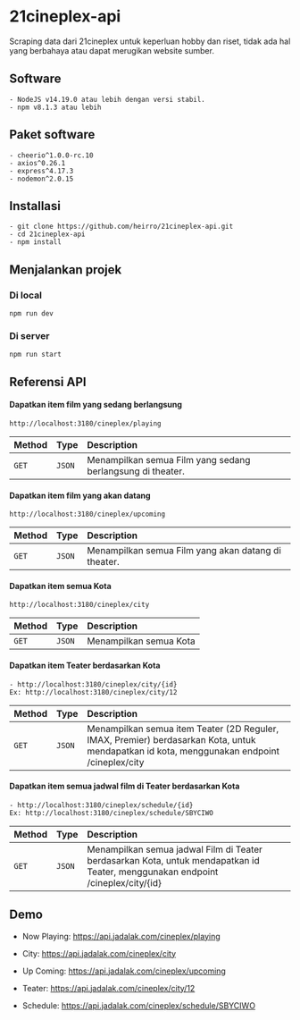 
# 21cineplex-api

Scraping data dari 21cineplex untuk keperluan hobby dan riset, tidak ada hal yang berbahaya atau dapat merugikan website sumber.

## Software
```
- NodeJS v14.19.0 atau lebih dengan versi stabil.
- npm v8.1.3 atau lebih
```

## Paket software
```
- cheerio^1.0.0-rc.10
- axios^0.26.1
- express^4.17.3
- nodemon^2.0.15
```

## Installasi

```
- git clone https://github.com/heirro/21cineplex-api.git
- cd 21cineplex-api
- npm install
```

## Menjalankan projek

### Di local
```
npm run dev
```

### Di server
```
npm run start
```
## Referensi API

#### Dapatkan item film yang sedang berlangsung

```
http://localhost:3180/cineplex/playing
```

| Method | Type     | Description                |
| :-------- | :------- | :------------------------- |
| `GET` | `JSON` | Menampilkan semua Film yang sedang berlangsung di theater. |

#### Dapatkan item film yang akan datang

```
http://localhost:3180/cineplex/upcoming
```

| Method | Type     | Description                |
| :-------- | :------- | :------------------------- |
| `GET` | `JSON` | Menampilkan semua Film yang akan datang di theater. |

#### Dapatkan item semua Kota

```
http://localhost:3180/cineplex/city
```

| Method | Type     | Description                |
| :-------- | :------- | :------------------------- |
| `GET` | `JSON` | Menampilkan semua Kota |

#### Dapatkan item Teater berdasarkan Kota

```
- http://localhost:3180/cineplex/city/{id}
Ex: http://localhost:3180/cineplex/city/12
```

| Method | Type     | Description                |
| :-------- | :------- | :------------------------- |
| `GET` | `JSON` | Menampilkan semua item Teater (2D Reguler, IMAX, Premier) berdasarkan Kota, untuk mendapatkan id kota, menggunakan endpoint /cineplex/city |

#### Dapatkan item semua jadwal film di Teater berdasarkan Kota

```
- http://localhost:3180/cineplex/schedule/{id}
Ex: http://localhost:3180/cineplex/schedule/SBYCIWO
```

| Method | Type     | Description                |
| :-------- | :------- | :------------------------- |
| `GET` | `JSON` | Menampilkan semua jadwal Film di Teater berdasarkan Kota, untuk mendapatkan id Teater, menggunakan endpoint /cineplex/city/{id} |


## Demo

- Now Playing: https://api.jadalak.com/cineplex/playing

- City: https://api.jadalak.com/cineplex/city

- Up Coming: https://api.jadalak.com/cineplex/upcoming

- Teater: https://api.jadalak.com/cineplex/city/12

- Schedule: https://api.jadalak.com/cineplex/schedule/SBYCIWO

